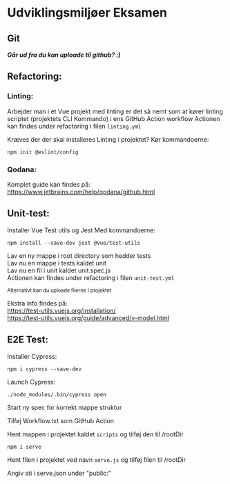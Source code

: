 # Udviklingsmiljøer Eksamen
## Git
***Går ud fra du kan uploade til github? :)***

## Refactoring:
### Linting:
Arbejder man i et Vue projekt med linting er det så nemt som at kører linting scriptet (projektets CLI Kommando) i ens GitHub Action workflow
Actionen kan findes under refactoring i filen `linting.yml`

Kræves der der skal installeres Linting i projektet?
Kør kommandoerne:
```
npm init @eslint/config
```
### Qodana:
Komplet guide kan findes på: <br>
https://www.jetbrains.com/help/qodana/github.html

## Unit-test:
Installer Vue Test utils og Jest
Med kommandoerne:
```
npm install --save-dev jest @vue/test-utils
```
Lav en ny mappe i root directory som hedder tests <br>
Lav nu en mappe i tests kaldet unit <br>
Lav nu en fil i unit kaldet unit.spec.js <br>
Actionen kan findes under refactoring i filen `unit-test.yml`

<sub>Alternativt kan du uploade filerne i projektet</sub>

Ekstra info findes på: <br>
https://test-utils.vuejs.org/installation/ <br>
https://test-utils.vuejs.org/guide/advanced/v-model.html 

## E2E Test:
Installer Cypress:
```
npm i cypress --save-dev
```
Launch Cypress:
```
./node_modules/.bin/cypress open
```
Start ny spec for korrekt mappe struktur

Tilføj Workflow.txt som GitHub Action

Hent mappen i projektet kaldet `scripts` og tilføj den til /rootDir
```
npm i serve
```
Hent filen i projektet ved navn `serve.js` og tilføj filen til /rootDir

Angiv sti i serve.json under "public:"
